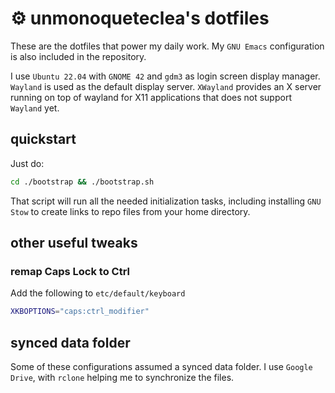 # ⚙ unmonoqueteclea's dotfiles

These are the dotfiles that power my daily work. My `GNU Emacs`
configuration is also included in the repository.

I use `Ubuntu 22.04` with `GNOME 42` and `gdm3` as login screen
display manager. `Wayland` is used as the default display server.
`XWayland` provides an X server running on top of wayland for X11
applications that does not support `Wayland` yet.


## quickstart
Just do:

```sh
cd ./bootstrap && ./bootstrap.sh

```

That script will run all the needed initialization tasks, including
installing `GNU Stow` to create links to repo files from your home
directory.

## other useful tweaks
### remap Caps Lock to Ctrl
Add the following to `etc/default/keyboard`

```sh
XKBOPTIONS="caps:ctrl_modifier"
```

## synced data folder
Some of these configurations assumed a synced data folder. I use
`Google Drive`, with `rclone` helping me to synchronize the files.
